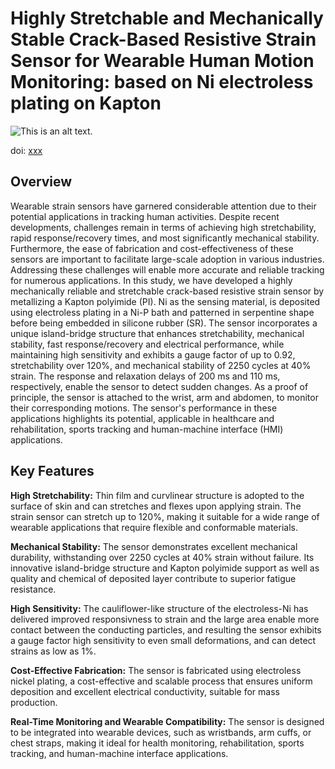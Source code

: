 # Highly Stretchable and Mechanically Stable Crack-Based Resistive Strain Sensor for Wearable Human Motion Monitoring: based on Ni electroless plating on Kapton
![This is an alt text.](https://github.com/user-attachments/assets/da837441-47f4-4276-ac47-d5989458bec0 "This is a sample image.")

 doi: [xxx](https://dx.doi.org/?)
 
## Overview
Wearable strain sensors have garnered considerable attention due to their potential applications in tracking human activities. Despite recent developments, challenges remain in terms of achieving high stretchability, rapid response/recovery times, and most significantly mechanical stability. Furthermore, the ease of fabrication and cost-effectiveness of these sensors are important to facilitate large-scale adoption in various industries. Addressing these challenges will enable more accurate and reliable tracking for numerous applications. In this study, we have developed a highly mechanically reliable and stretchable crack-based resistive strain sensor by metallizing a Kapton polyimide (PI).  Ni as the sensing material, is deposited using electroless plating in a Ni-P bath and patterned in serpentine shape before being embedded in silicone rubber (SR). The sensor incorporates a unique island-bridge structure that enhances stretchability, mechanical stability,  fast response/recovery and electrical performance, while maintaining high sensitivity and exhibits a gauge factor of up to 0.92, stretchability over 120%, and mechanical stability of 2250 cycles at 40% strain. The response and relaxation delays of 200 ms and 110 ms, respectively, enable the sensor to detect sudden changes. As a proof of principle, the sensor is attached to the wrist, arm and abdomen, to monitor their corresponding motions. The sensor's performance in these applications highlights its potential, applicable in healthcare and rehabilitation, sports tracking and human-machine interface (HMI) applications.

## Key Features
__High Stretchability:__ Thin film and curvlinear structure is adopted to the surface of skin and can stretches and flexes upon applying strain. The strain sensor can stretch up to 120%, making it suitable for a wide range of wearable applications that require flexible and conformable materials.

__Mechanical Stability:__ The sensor demonstrates excellent mechanical durability, withstanding over 2250 cycles at 40% strain without failure. Its innovative island-bridge structure and Kapton polyimide  support as well as quality and chemical of deposited layer contribute to superior fatigue resistance.

__High Sensitivity:__ The cauliflower-like structure of the electroless-Ni has delivered improved responsivness to strain and the large area enable more contact between the conducting particles, and resulting the sensor exhibits a gauge factor high sensitivity to even small deformations, and can detect strains as low as 1%.

__Cost-Effective Fabrication:__ The sensor is fabricated using electroless nickel plating, a cost-effective and scalable process that ensures uniform deposition and excellent electrical conductivity, suitable for mass production.

__Real-Time Monitoring and Wearable Compatibility:__ The sensor is designed to be integrated into wearable devices, such as wristbands, arm cuffs, or chest straps, making it ideal for health monitoring, rehabilitation, sports tracking, and human-machine interface applications.

